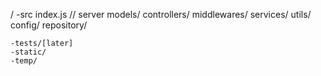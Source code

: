 /
    -src
      index.js // server
      models/
      controllers/
      middlewares/
      services/
      utils/
      config/
      repository/
    
    -tests/[later]
    -static/
    -temp/